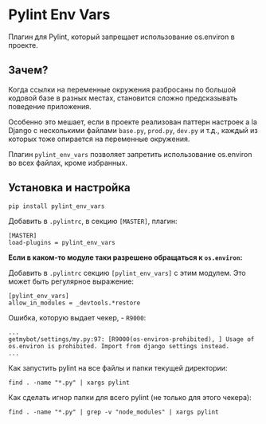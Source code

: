 # Pylint Env Vars

Плагин для Pylint, который запрещает использование os.environ в проекте.

## Зачем?

Когда ссылки на переменные окружения разбросаны по большой кодовой базе 
в разных местах, становится сложно предсказывать поведение приложения. 

Особенно это мешает, если в проекте реализован паттерн настроек a la Django 
с несколькими файлами `base.py`, `prod.py`, `dev.py` и т.д.,
каждый из которых тоже опирается на переменные окружения.

Плагин `pylint_env_vars` позволяет запретить использование os.environ во всех файлах, кроме избранных.

## Установка и настройка

```
pip install pylint_env_vars
```

Добавить в `.pylintrc`, в секцию `[MASTER]`, плагин:

```
[MASTER]
load-plugins = pylint_env_vars
```

**Если в каком-то модуле таки разрешено обращаться к `os.environ`:**

Добавить в `.pylintrc` секцию `[pylint_env_vars]` c этим модулем. 
Это может быть регулярное выражение:

```
[pylint_env_vars]
allow_in_modules = _devtools.*restore

```


Ошибка, которую выдает чекер, - `R9000`:

```
...
getmybot/settings/my.py:97: [R9000(os-environ-prohibited), ] Usage of os.environ is prohibited. Import from django settings instead.
...
```


Как запустить pylint на все файлы и папки текущей директории:

```
find . -name "*.py" | xargs pylint
```

Как сделать игнор папки для всего pylint (не только для этого чекера):

```
find . -name "*.py" | grep -v "node_modules" | xargs pylint
```



